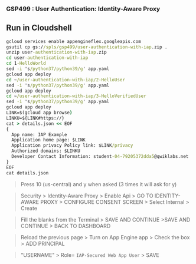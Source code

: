 ### GSP499 :  User Authentication: Identity-Aware Proxy 


## Run in Cloudshell
```cmd
gcloud services enable appengineflex.googleapis.com
gsutil cp gs://spls/gsp499/user-authentication-with-iap.zip .
unzip user-authentication-with-iap.zip
cd user-authentication-with-iap
cd 1-HelloWorld
sed -i 's/python37/python39/g' app.yaml
gcloud app deploy
cd ~/user-authentication-with-iap/2-HelloUser
sed -i 's/python37/python39/g' app.yaml
gcloud app deploy
cd ~/user-authentication-with-iap/3-HelloVerifiedUser
sed -i 's/python37/python39/g' app.yaml
gcloud app deploy
LINK=$(gcloud app browse)
LINKU=${LINK#https://}
cat > details.json << EOF
{
  App name: IAP Example
  Application home page: $LINK
  Application privacy Policy link: $LINK/privacy
  Authorized domains: $LINKU
  Developer Contact Information: student-04-79205372dda5@qwiklabs.net
}
EOF
cat details.json
```
>Press 10 (us-central) and y when asked (3 times it will ask for y)

> Security > Identity-Aware Proxy > Enable Api > GO TO IDENTITY-AWARE PROXY > CONFIGURE CONSENT SCREEN > Select Internal > Create

>Fill the blanks from the Terminal > SAVE AND CONTINUE >SAVE AND CONTINUE > BACK TO DASHBOARD

>Reload the previous page > Turn on App Engine app > Check the box > ADD PRINCIPAL 

> "USERNAME" > Role= `IAP-Secured Web App User` > SAVE
